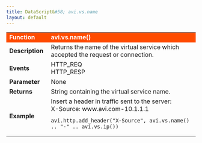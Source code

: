 ```yaml
---
title: DataScript&#58; avi.vs.name
layout: default
---
```

<table class="table table-hover"> 
 <tbody> 
  <tr bgcolor="ff4b00"> 
   <td width="100"> <font size="3" color="white"><strong>Function</strong></font> </td> 
   <td width="600"><font color="white"><b>avi.vs.name()</b></font></td> 
  </tr> 
  <tr> 
   <td width="100"> <font size="3"><strong>Description</strong></font> </td> 
   <td width="600">Returns the name of the virtual service which accepted the request or connection.</td> 
  </tr> 
  <tr> 
   <td width="100"> <font size="3"><strong>Events</strong></font> </td> 
   <td width="600">HTTP_REQ<br> HTTP_RESP</td> 
  </tr> 
  <tr> 
   <td width="100"> <font size="3"><strong>Parameter</strong></font> </td> 
   <td width="600">None</td> 
  </tr> 
  <tr> 
   <td width="100"> <font size="3"><strong>Returns</strong></font> </td> 
   <td width="600">String containing the virtual service name.</td> 
  </tr> 
  <tr> 
   <td width="100"> <font size="3"><strong>Example</strong></font> </td> 
   <td width="600">Insert a header in traffic sent to the server:<br> X-Source: www.avi.com-10.1.1.1<br> 
    <!-- Crayon Syntax Highlighter v2.7.1 --> <pre><code class="language-lua">avi.http.add_header("X-Source", avi.vs.name() .. "-" .. avi.vs.ip())</code></pre> 
    <!-- [Format Time: 0.0020 seconds] --> </td> 
  </tr> 
 </tbody> 
</table>